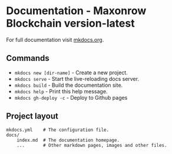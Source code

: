 # Documentation - Maxonrow Blockchain version-latest

For full documentation visit [mkdocs.org](http://mkdocs.org).

## Commands

* `mkdocs new [dir-name]` - Create a new project.
* `mkdocs serve` - Start the live-reloading docs server.
* `mkdocs build` - Build the documentation site.
* `mkdocs help` - Print this help message.
* `mkdocs gh-deploy -c` - Deploy to Github pages

## Project layout

    mkdocs.yml    # The configuration file.
    docs/
        index.md  # The documentation homepage.
        ...       # Other markdown pages, images and other files.